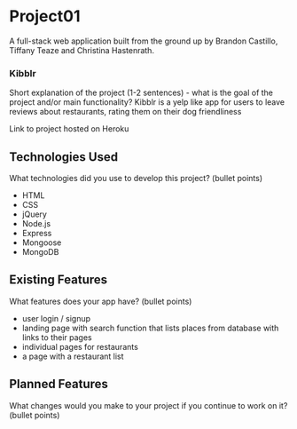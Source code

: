 # Project01
A full-stack web application built from the ground up by Brandon Castillo, Tiffany Teaze and Christina Hastenrath.

### Kibblr
Short explanation of the project (1-2 sentences) - what is the goal of the project and/or main functionality?
Kibblr is a yelp like app for users to leave reviews about restaurants, rating them on their dog friendliness

Link to project hosted on Heroku

## Technologies Used 
What technologies did you use to develop this project? (bullet points)
- HTML
- CSS
- jQuery
- Node.js
- Express
- Mongoose
- MongoDB

## Existing Features
What features does your app have? (bullet points)
- user login / signup
- landing page with search function that lists places from database with links to their pages
- individual pages for restaurants
- a page with a restaurant list

## Planned Features
What changes would you make to your project if you continue to work on it? (bullet points)

